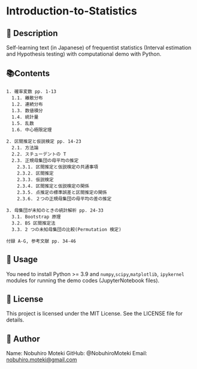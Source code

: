 # Introduction-to-Statistics

## 📌 Description
Self-learning text (in Japanese) of frequentist statistics (Interval estimation and Hypothesis testing) with computational demo with Python. 

## 📚Contents
```
1. 確率変数 pp. 1-13 
  1.1. 離散分布 
  1.2. 連続分布 
  1.3. 数値積分 
  1.4. 統計量  
  1.5. 乱数 
  1.6. 中心極限定理 

2. 区間推定と仮説検定 pp. 14-23 
  2.1. 方法論 
  2.2. スチューデントの T 
  2.3. 正規母集団の母平均の推定 
    2.3.1. 区間推定と仮説検定の共通事項 
    2.3.2. 区間推定 
    2.3.3. 仮説検定 
    2.3.4. 区間推定と仮説検定の関係 
    2.3.5. 点推定の標準誤差と区間推定の関係 
    2.3.6. ２つの正規母集団の母平均の差の推定 

3. 母集団が未知のときの統計解析 pp. 24-33 
  3.1. Bootstrap 原理 
  3.2. BS 区間推定法 
  3.3. 2 つの未知母集団の比較(Permutation 検定) 
  
付録 A-G, 参考文献 pp. 34-46
```

## 🔧 Usage
You need to install Python >= 3.9 and `numpy`,`scipy`,`matplotlib`, `ipykernel` modules for running the demo codes (JupyterNotebook files).

## 📝 License
This project is licensed under the MIT License. See the LICENSE file for details.



## 📢 Author
Name: Nobuhiro Moteki
GitHub: @NobuhiroMoteki
Email: nobuhiro.moteki@gmail.com


